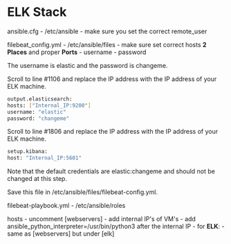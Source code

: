 # ELK Stack

ansible.cfg
    - /etc/ansible
    - make sure you set the correct remote_user

filebeat_config.yml
    - /etc/ansible/files
    - make sure set correct hosts **2 Places** and proper **Ports**
    - username
    - password

The username is elastic and the password is changeme.


Scroll to line #1106 and replace the IP address with the IP address of your ELK machine.
```bash
output.elasticsearch:
hosts: ["Internal_IP:9200"]
username: "elastic"
password: "changeme"
```
Scroll to line #1806 and replace the IP address with the IP address of your ELK machine.
```bash
setup.kibana:
host: "Internal_IP:5601"
```


Note that the default credentials are elastic:changeme and should not be changed at this step.


Save this file in  /etc/ansible/files/filebeat-config.yml.

filebeat-playbook.yml
    - /etc/ansible/roles

hosts
    - uncomment [webservers]
    - add internal IP's of VM's
    - add ansible_python_interpreter=/usr/bin/python3 after the internal IP
    - for **ELK**:
        - same as [webservers] but under [elk]




